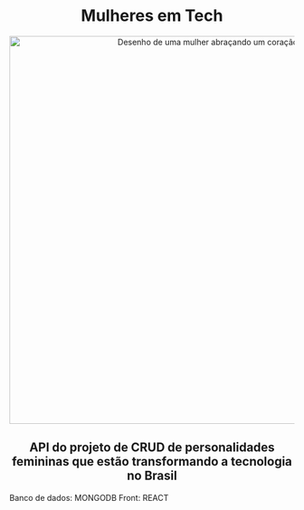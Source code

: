 <h1 align="center"> Mulheres em Tech </h1>
<p align="center">
  <img src="https://github.com/luisadirce/mulheres-tech-api/assets/42549670/8d703366-e42e-4f78-bfae-db013b7095d9" alt="Desenho de uma mulher abraçando um coração"  width="685">  
</p>
<h2 align="center">API do projeto de CRUD de personalidades femininas que estão transformando a tecnologia no Brasil</h2>
Banco de dados: MONGODB
Front: REACT
